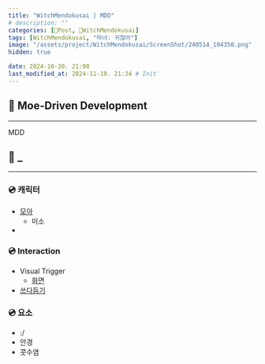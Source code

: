 ```yaml
---
title: "WitchMendokusai | MDD"
# description: ""
categories: [📀Post, 🥥WitchMendokusai]
tags: [WitchMendokusai, "마녀: 귀찮아"]
image: "/assets/project/WitchMendokusai/ScreenShot/240514_104350.png"
hidden: true

date: 2024-10-30. 21:08
last_modified_at: 2024-11-19. 21:34 # Init
---
```


## 📀 Moe-Driven Development

---

MDD  

## 📀 _

---

### 💿 캐릭터

- [모아](https://youtu.be/vDHfv7J8sew?t=377)
  - 미소
- [](https://twitter.com/grynmoor/status/1641268043228540933?s=20)

### 💿 Interaction

- Visual Trigger
  - [화면](https://youtu.be/45bzoIfNlwo?t=1894)
- [쓰다듬기](https://x.com/roymustangyuri/status/1791901293843247330)

### 💿 요소

- :/
- 안경
- 콧수염

